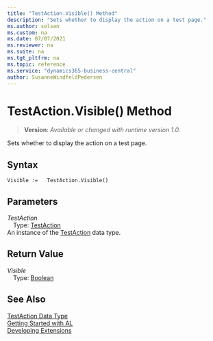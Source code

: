 ```yaml
---
title: "TestAction.Visible() Method"
description: "Sets whether to display the action on a test page."
ms.author: solsen
ms.custom: na
ms.date: 07/07/2021
ms.reviewer: na
ms.suite: na
ms.tgt_pltfrm: na
ms.topic: reference
ms.service: "dynamics365-business-central"
author: SusanneWindfeldPedersen
---
```

[//]: # (START>DO_NOT_EDIT)
[//]: # (IMPORTANT:Do not edit any of the content between here and the END>DO_NOT_EDIT.)
[//]: # (Any modifications should be made in the .xml files in the ModernDev repo.)
# TestAction.Visible() Method
> **Version**: _Available or changed with runtime version 1.0._

Sets whether to display the action on a test page.


## Syntax
```AL
Visible :=   TestAction.Visible()
```

## Parameters
*TestAction*  
&emsp;Type: [TestAction](testaction-data-type.md)  
An instance of the [TestAction](testaction-data-type.md) data type.  

## Return Value
*Visible*  
&emsp;Type: [Boolean](../boolean/boolean-data-type.md)  



[//]: # (IMPORTANT: END>DO_NOT_EDIT)
## See Also
[TestAction Data Type](testaction-data-type.md)  
[Getting Started with AL](../../devenv-get-started.md)  
[Developing Extensions](../../devenv-dev-overview.md)